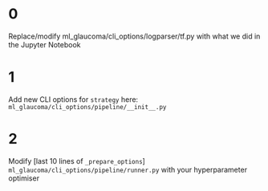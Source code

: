# 0
Replace/modify ml_glaucoma/cli_options/logparser/tf.py with what we did in the Jupyter Notebook

# 1
Add new CLI options for `strategy` here: `ml_glaucoma/cli_options/pipeline/__init__.py`

# 2
Modify [last 10 lines of `_prepare_options`] `ml_glaucoma/cli_options/pipeline/runner.py` with your hyperparameter optimiser
